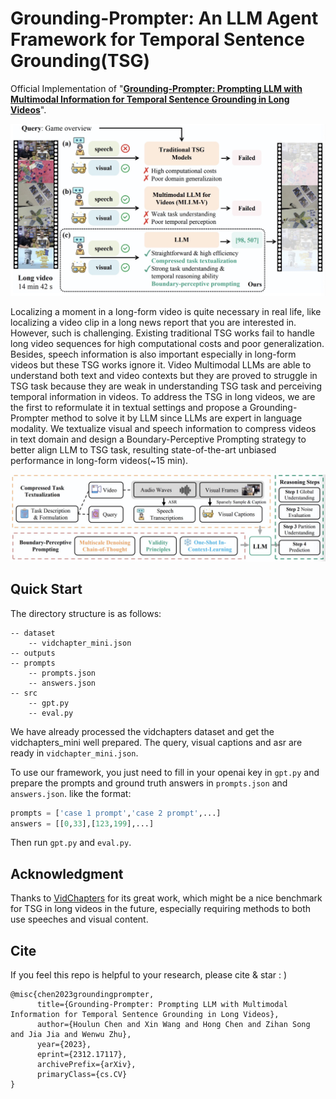 # Grounding-Prompter: An LLM Agent Framework for Temporal Sentence Grounding(TSG)

Official Implementation of "[**Grounding-Prompter: Prompting LLM with Multimodal Information for Temporal Sentence Grounding in Long Videos**](https://arxiv.org/abs/2312.17117)".


![motivation](figures/motivation.jpg)

Localizing a moment in a long-form video is quite necessary in real life, like localizing a video clip in a long news report that you are interested in. However, such is challenging. Existing traditional TSG works fail to handle long video sequences for high computational costs and poor generalization. Besides, speech information is also important especially in long-form videos but these TSG works ignore it. Video Multimodal LLMs are able to understand both text and video contexts but they are proved to struggle in TSG task because they are weak in understanding TSG task and perceiving temporal information in videos. To address the TSG in long videos, we are the first to reformulate it in textual settings and propose a Grounding-Prompter method to solve it by LLM since LLMs are expert in language modality. We textualize visual and speech information to compress videos in text domain and design a Boundary-Perceptive Prompting strategy to better align LLM to TSG task, resulting state-of-the-art unbiased performance in long-form videos(~15 min).

![framework](figures/framework.jpg)

## Quick Start
The directory structure is as follows:
```
-- dataset
    -- vidchapter_mini.json
-- outputs
-- prompts
    -- prompts.json
    -- answers.json
-- src
    -- gpt.py
    -- eval.py
```

We have already processed the vidchapters dataset and get the vidchapters_mini well prepared. The query, visual captions and asr are ready in `vidchapter_mini.json`.

To use our framework, you just need to fill in your openai key in `gpt.py` and prepare the prompts and ground truth answers in `prompts.json` and `answers.json`. like the format:

```python
prompts = ['case 1 prompt','case 2 prompt',...]
answers = [[0,33],[123,199],...]
```
Then run `gpt.py` and `eval.py`.


## Acknowledgment
Thanks to [VidChapters](https://antoyang.github.io/vidchapters.html) for its great work, which might be a nice benchmark for TSG in long videos in the future, especially requiring methods to both use speeches and visual content.


## Cite
If you feel this repo is helpful to your research, please cite & star : )
```
@misc{chen2023groundingprompter,
      title={Grounding-Prompter: Prompting LLM with Multimodal Information for Temporal Sentence Grounding in Long Videos}, 
      author={Houlun Chen and Xin Wang and Hong Chen and Zihan Song and Jia Jia and Wenwu Zhu},
      year={2023},
      eprint={2312.17117},
      archivePrefix={arXiv},
      primaryClass={cs.CV}
}
```
